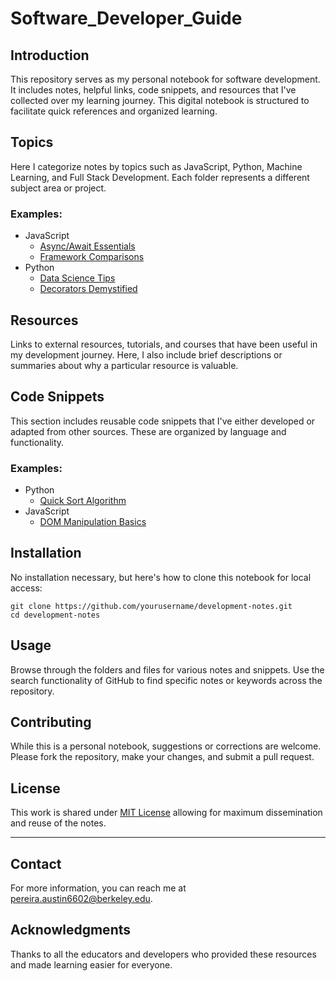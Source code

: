 # Software_Developer_Guide



## Introduction
This repository serves as my personal notebook for software development. It includes notes, helpful links, code snippets, and resources that I've collected over my learning journey. This digital notebook is structured to facilitate quick references and organized learning.



## Topics
Here I categorize notes by topics such as JavaScript, Python, Machine Learning, and Full Stack Development. Each folder represents a different subject area or project.

### Examples:
- JavaScript
  - [Async/Await Essentials](./JavaScript/Async_Await.md)
  - [Framework Comparisons](./JavaScript/Frameworks.md)
- Python
  - [Data Science Tips](./Python/Data_Science.md)
  - [Decorators Demystified](./Python/Decorators.md)

## Resources
Links to external resources, tutorials, and courses that have been useful in my development journey. Here, I also include brief descriptions or summaries about why a particular resource is valuable.



## Code Snippets
This section includes reusable code snippets that I've either developed or adapted from other sources. These are organized by language and functionality.

### Examples:
- Python
  - [Quick Sort Algorithm](./Code_Snippets/Python/Quick_Sort.py)
- JavaScript
  - [DOM Manipulation Basics](./Code_Snippets/JavaScript/DOM_Basics.js)

## Installation
No installation necessary, but here's how to clone this notebook for local access:
```
git clone https://github.com/yourusername/development-notes.git
cd development-notes
```

## Usage
Browse through the folders and files for various notes and snippets. Use the search functionality of GitHub to find specific notes or keywords across the repository.

## Contributing
While this is a personal notebook, suggestions or corrections are welcome. Please fork the repository, make your changes, and submit a pull request.

## License
This work is shared under [MIT License](LICENSE.md) allowing for maximum dissemination and reuse of the notes.

---

## Contact
For more information, you can reach me at [pereira.austin6602@berkeley.edu](mailto:pereira.austin6602@berkeley.edu).

## Acknowledgments
Thanks to all the educators and developers who provided these resources and made learning easier for everyone.
```
